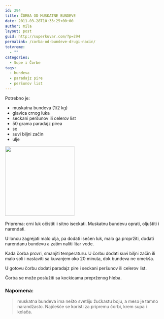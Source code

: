 ```yaml
---
id: 294
title: ČORBA OD MUSKATNE BUNDEVE
date: 2011-03-28T10:33:25+00:00
author: mila
layout: post
guid: http://superkuvar.com/?p=294
permalink: /corba-od-bundeve-drugi-nacin/
totvreme:
  - ""
categories:
  - Supe i Čorbe
tags:
  - bundeva
  - paradajz pire
  - peršunov list
---
```

Potrebno je:

  * muskatna bundeva (1/2 kg)
  * glavica crnog luka
  * seckani peršunov ili celerov list
  * 50 grama paradajz pirea
  * so
  * suvi biljni začin
  * ulje

[<img class="alignnone size-full wp-image-300" title="corbabundeva" src="/wp-content/uploads/2011/03/corbabundeva.jpg" alt="" width="225" height="225" srcset="/wp-content/uploads/2011/03/corbabundeva.jpg 225w, /wp-content/uploads/2011/03/corbabundeva-150x150.jpg 150w" sizes="(max-width: 225px) 100vw, 225px" />](/wp-content/uploads/2011/03/corbabundeva.jpg)

Priprema: crni luk očistiti i sitno iseckati. Muskatnu bundevu oprati, oljuštiti i narendati.

U loncu zagrejati malo ulja, pa dodati isečen luk, malo ga propržiti, dodati narendanu bundevu a zatim naliti litar vode.

Kada čorba provri, smanjiti temperaturu. U čorbu dodati suvi biljni začin ili malo soli i nastaviti sa kuvanjem oko 20 minuta, dok bundeva ne omekša.

U gotovu čorbu dodati paradajz pire i seckani peršunov ili celerov list.

Čorba se može poslužiti sa kockicama preprženog hleba.

### Napomena:
> muskatna bundeva ima nešto svetliju žućkastu boju, a meso je tamno narandžasto. Najčešće se koristi za pripremu čorbi, krem supa i kolača.